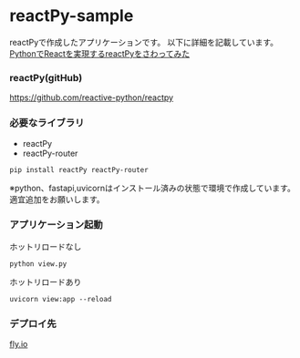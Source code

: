 # reactPy-sample
reactPyで作成したアプリケーションです。
以下に詳細を記載しています。
[PythonでReactを実現するreactPyをさわってみた](https://qiita.com/eno49conan/items/8ffa3c4b819449d4578e)

### reactPy(gitHub)
https://github.com/reactive-python/reactpy

### 必要なライブラリ
- reactPy
- reactPy-router
```
pip install reactPy reactPy-router
```
※python、fastapi,uvicornはインストール済みの状態で環境で作成しています。
適宜追加をお願いします。

### アプリケーション起動
ホットリロードなし
```
python view.py
```
ホットリロードあり
```
uvicorn view:app --reload
```

### デプロイ先
[fly.io](https://fly.io/)